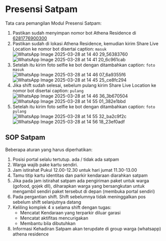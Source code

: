 # Presensi Satpam
Tata cara pemangilan Modul Presensi Satpam:
1. Pastikan sudah menyimpan nomor bot Athena Residence di [6281776900300](https://wa.me/6281776900300)
2. Pastikan sudah di lokasi Athena Residence, kemudian kirim Share Live Location ke nomor bot disertai caption: `masuk`  
   ![WhatsApp Image 2025-03-28 at 14 40 29_56383760](https://github.com/user-attachments/assets/90d88c19-1817-4bde-818e-7bbcc77ccb2b)  
   ![WhatsApp Image 2025-03-28 at 14 41 20_6c961cab](https://github.com/user-attachments/assets/13aefba8-3b0c-482e-9c31-caeaff644907)  
3. Setelah itu kirim foto selfie ke bot dengan ditambahkan caption: `foto masuk`  
   ![WhatsApp Image 2025-03-28 at 14 46 07_6a9355f6](https://github.com/user-attachments/assets/de391f9f-b0a9-44cc-b7d5-9ae1b5c07780)  
   ![WhatsApp Image 2025-03-28 at 14 45 25_ce8fc294](https://github.com/user-attachments/assets/6f4d969b-2e2d-499d-920e-6686eef0300d)  
4. Jika shift sudah selesai, sebelum pulang kirim Share Live Location ke nomor bot disertai caption: `pulang`  
   ![WhatsApp Image 2025-03-28 at 14 46 36_3b670504](https://github.com/user-attachments/assets/b24da315-a138-4bb1-8fb1-e49e5005ec57)  
   ![WhatsApp Image 2025-03-28 at 14 55 01_382e1bbd](https://github.com/user-attachments/assets/3881643d-0c7d-427b-b84a-9fbb3da1e2f0)  
6. Setelah itu kirim foto selfie ke bot dengan ditambahkan caption: `foto pulang`  
   ![WhatsApp Image 2025-03-28 at 14 55 32_ba2c9f2c](https://github.com/user-attachments/assets/72ce1b32-513a-4108-ad9c-c0a4fa4c7b52)
   ![WhatsApp Image 2025-03-28 at 14 56 18_23ef0adf](https://github.com/user-attachments/assets/db96786d-2975-40e8-8505-c998c2beb70a)  

## SOP Satpam

Beberapa aturan yang harus diperhatikan:
1. Posisi portal selalu tertutup. ada / tidak ada satpam
2. Warga wajib pake kartu sendiri. 
3. Jam istirahat Pukul 12.00-12.30 untuk hari jumat 11.30-13.00
4. Tamu titip kartu identitas dan parkir kendaraan diarahkan satpam
5. Jika pada jam istirahat satpam ada pengiriman paket untuk warga (gofood, gojek dll), diharapkan warga yang bersangkutan untuk mengambil sendiri paket tersebut di depan (membuka portal sendiri)
6. Pada pergantian shift. Shift sebelumnya tidak meninggalkan pos sebelum shift selanjutnya datang
7. Keliling komplek 4 x selama shift dengan tugas:
   * Mencatat Kendaraan yang terparkir diluar garasi
   * Mencatat aktifitas mencurigakan
   * Membantu bila dibutuhkan
8. Informasi Kehadiran Satpam akan terupdate di group warga (whatsapp) athena residence
